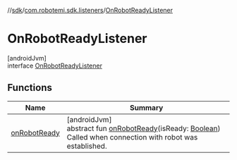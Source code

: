 //[sdk](../../../index.md)/[com.robotemi.sdk.listeners](../index.md)/[OnRobotReadyListener](index.md)

# OnRobotReadyListener

[androidJvm]\
interface [OnRobotReadyListener](index.md)

## Functions

| Name | Summary |
|---|---|
| [onRobotReady](on-robot-ready.md) | [androidJvm]<br>abstract fun [onRobotReady](on-robot-ready.md)(isReady: [Boolean](https://kotlinlang.org/api/latest/jvm/stdlib/kotlin/-boolean/index.html))<br>Called when connection with robot was established. |
